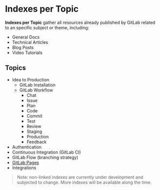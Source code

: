 # Indexes per Topic

**Indexes per Topic** gather all resources already published by GitLab
related to an specific subject or theme, including:
  - General Docs
  - Technical Articles
  - Blog Posts
  - Video Tutorials

## Topics

- Idea to Production
  - GitLab Installation
  - GitLab Workflow
    - Chat
    - Issue
    - Plan
    - Code
    - Commit
    - Test
    - Review
    - Staging
    - Production
    - Feedback
- Authentication
- Continuous Integration (GitLab CI)
- GitLab Flow (branching strategy)
- [GitLab Pages](pages/)
- Integrations

> Note: non-linked indexes are currently under development and subjected to change.
More indexes will be available along the time.